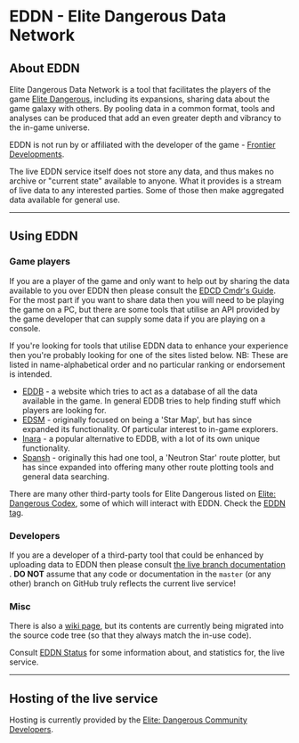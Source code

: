 # EDDN - Elite Dangerous Data Network

## About EDDN
Elite Dangerous Data Network is a tool that facilitates the players of the game
[Elite Dangerous](https://www.elitedangerous.com/), including its 
expansions, sharing data about the game galaxy with others.
By pooling data in a common format, tools and analyses can be produced that add
an even greater depth and vibrancy to the in-game universe.

EDDN is not run by or affiliated with the developer of the game - [Frontier 
Developments](http://www.frontier.co.uk/).

The live EDDN service itself does not store any data, and thus makes no 
archive or "current state" available to anyone.  What it provides is a
stream of live data to any interested parties.  Some of those then make 
aggregated data available for general use.

---

## Using EDDN
### Game players
If you are a player of the game and only want to help out by sharing the 
data available to you over EDDN then please consult the
[EDCD Cmdr's Guide](https://edcd.github.io/cmdrs-guide.html).  For the most 
part if you want to share data then you will need to be playing the game on a 
PC, but there are some tools that utilise an API provided by the game 
developer that can supply some data if you are playing on a console.

If you're looking for tools that utilise EDDN data to enhance your experience
then you're probably looking for one of the sites listed below.  NB: These are
listed in name-alphabetical order and no particular ranking or endorsement is
intended.

- [EDDB](https://eddb.io/) - a website which tries to act as a database of all
 the data available in the game. In general EDDB tries to help finding 
 stuff which players are looking for.
- [EDSM](https://www.edsm.net/) - originally focused on being a 'Star Map', 
  but has since expanded its functionality.  Of particular interest to 
  in-game explorers.
- [Inara](https://inara.cz/) - a popular alternative to EDDB, with a lot of 
  its own unique functionality.
- [Spansh](https://www.spansh.co.uk/plotter) - originally this had one tool,
  a 'Neutron Star' route plotter, but has since expanded into offering many 
  other route plotting tools and general data searching.

There are many other third-party tools for Elite Dangerous listed on
[Elite: Dangerous Codex](https://edcodex.info/), some of which will 
interact with EDDN.  Check the [EDDN tag](https://edcodex.info/?m=tools&cat=9).

### Developers
If you are a developer of a third-party tool that could be enhanced by 
uploading data to EDDN then please consult
[the live branch documentation](https://github.com/EDCD/EDDN/blob/live/schemas/README-EDDN-schemas.md)
.
**DO NOT** assume that any code or documentation in the `master` (or 
any other) branch on GitHub truly reflects the current live service!

### Misc
There is also a [wiki page](https://github.com/EDSM-NET/EDDN/wiki), but its 
contents are currently being migrated into the source code tree (so that 
they always match the in-use code).

Consult [EDDN Status](https://eddn.edcd.io/) for some information about, 
and statistics for, the live service.

---

## Hosting of the live service

Hosting is currently provided by the
[Elite: Dangerous Community Developers](https://edcd.github.io/).

